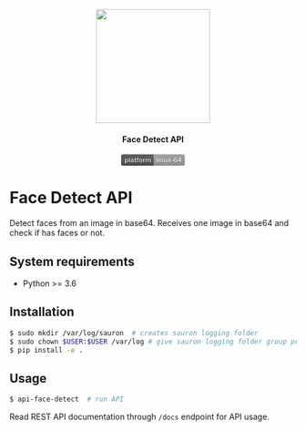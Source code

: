 <p align="center">
  <img src="statics/sauron_bb.png"
			width="200px"/>
  <h4 align="center">Face Detect API</h4>
  <p align="center">
    <svg xmlns="http://www.w3.org/2000/svg" xmlns:xlink="http://www.w3.org/1999/xlink" width="112" height="20"><linearGradient id="b" x2="0" y2="100%"><stop offset="0" stop-color="#bbb" stop-opacity=".1"/><stop offset="1" stop-opacity=".1"/></linearGradient><clipPath id="a"><rect width="112" height="20" rx="3" fill="#fff"/></clipPath><g clip-path="url(#a)"><path fill="#555" d="M0 0h57v20H0z"/><path fill="#9f9f9f" d="M57 0h55v20H57z"/><path fill="url(#b)" d="M0 0h112v20H0z"/></g><g fill="#fff" text-anchor="middle" font-family="DejaVu Sans,Verdana,Geneva,sans-serif" font-size="110"> <text x="295" y="150" fill="#010101" fill-opacity=".3" transform="scale(.1)" textLength="470">platform</text><text x="295" y="140" transform="scale(.1)" textLength="470">platform</text><text x="835" y="150" fill="#010101" fill-opacity=".3" transform="scale(.1)" textLength="450">linux-64</text><text x="835" y="140" transform="scale(.1)" textLength="450">linux-64</text></g> </svg>
  </p>
</p>


Face Detect API
=====================

Detect faces from an image in base64. Receives one image in base64 and check if has faces or not.


System requirements
-------------------

- Python >= 3.6


Installation
------------

```bash
$ sudo mkdir /var/log/sauron  # creates sauron logging folder
$ sudo chown $USER:$USER /var/log # give sauron logging folder group permissions
$ pip install -e .
```


Usage
-----

```bash
$ api-face-detect  # run API
```

Read REST API documentation through ``/docs`` endpoint for API usage.